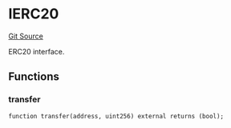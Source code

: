 # IERC20
[Git Source](https://github.com/NaniDAO/accounts/blob/fb62ae7d2c128e746e2f23d9357928dc2e00e7cf/src/validators/PaymentValidator.sol)

ERC20 interface.


## Functions
### transfer


```solidity
function transfer(address, uint256) external returns (bool);
```

